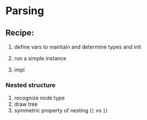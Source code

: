 # Parsing

## Recipe: 

1. define vars to maintain and determine types and init

2. run a simple instance

3. impl



### Nested structure

1. recognize node type
2. draw tree
3. symmetric property of nesting \(`[` vs `]`\)

